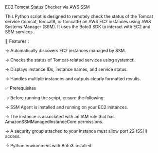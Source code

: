EC2 Tomcat Status Checker via AWS SSM


This Python script is designed to remotely check the status of the Tomcat service (tomcat, tomcat8, or tomcat9) on AWS EC2 instances using AWS Systems Manager (SSM). It uses the Boto3 SDK to interact with EC2 and SSM services.

📌 Features :

-> Automatically discovers EC2 instances managed by SSM.

-> Checks the status of Tomcat-related services using systemctl.

-> Displays instance IDs, instance names, and service status.

-> Handles multiple instances and outputs clearly formatted results.

✅ Prerequisites

-> Before running the script, ensure the following:

-> SSM Agent is installed and running on your EC2 instances.

-> The instance is associated with an IAM role that has AmazonSSMManagedInstanceCore permissions.

-> A security group attached to your instance must allow port 22 (SSH) access.

-> Python environment with Boto3 installed.

